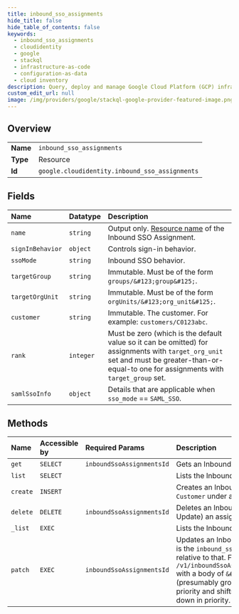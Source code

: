 ```yaml
---
title: inbound_sso_assignments
hide_title: false
hide_table_of_contents: false
keywords:
  - inbound_sso_assignments
  - cloudidentity
  - google    
  - stackql
  - infrastructure-as-code
  - configuration-as-data
  - cloud inventory
description: Query, deploy and manage Google Cloud Platform (GCP) infrastructure and resources using SQL
custom_edit_url: null
image: /img/providers/google/stackql-google-provider-featured-image.png
---
```

  
    

## Overview
<table><tbody>
<tr><td><b>Name</b></td><td><code>inbound_sso_assignments</code></td></tr>
<tr><td><b>Type</b></td><td>Resource</td></tr>
<tr><td><b>Id</b></td><td><code>google.cloudidentity.inbound_sso_assignments</code></td></tr>
</tbody></table>

## Fields
| Name | Datatype | Description |
|:-----|:---------|:------------|
| `name` | `string` | Output only. [Resource name](https://cloud.google.com/apis/design/resource_names) of the Inbound SSO Assignment. |
| `signInBehavior` | `object` | Controls sign-in behavior. |
| `ssoMode` | `string` | Inbound SSO behavior. |
| `targetGroup` | `string` | Immutable. Must be of the form `groups/&#123;group&#125;`. |
| `targetOrgUnit` | `string` | Immutable. Must be of the form `orgUnits/&#123;org_unit&#125;`. |
| `customer` | `string` | Immutable. The customer. For example: `customers/C0123abc`. |
| `rank` | `integer` | Must be zero (which is the default value so it can be omitted) for assignments with `target_org_unit` set and must be greater-than-or-equal-to one for assignments with `target_group` set. |
| `samlSsoInfo` | `object` | Details that are applicable when `sso_mode` == `SAML_SSO`. |
## Methods
| Name | Accessible by | Required Params | Description |
|:-----|:--------------|:----------------|:------------|
| `get` | `SELECT` | `inboundSsoAssignmentsId` | Gets an InboundSsoAssignment. |
| `list` | `SELECT` |  | Lists the InboundSsoAssignments for a `Customer`. |
| `create` | `INSERT` |  | Creates an InboundSsoAssignment for users and devices in a `Customer` under a given `Group` or `OrgUnit`. |
| `delete` | `DELETE` | `inboundSsoAssignmentsId` | Deletes an InboundSsoAssignment. To disable SSO, Create (or Update) an assignment that has `sso_mode` == `SSO_OFF`. |
| `_list` | `EXEC` |  | Lists the InboundSsoAssignments for a `Customer`. |
| `patch` | `EXEC` | `inboundSsoAssignmentsId` | Updates an InboundSsoAssignment. The body of this request is the `inbound_sso_assignment` field and the `update_mask` is relative to that. For example: a PATCH to `/v1/inboundSsoAssignments/0abcdefg1234567&update_mask=rank` with a body of `&#123; "rank": 1 &#125;` moves that (presumably group-targeted) SSO assignment to the highest priority and shifts any other group-targeted assignments down in priority. |
